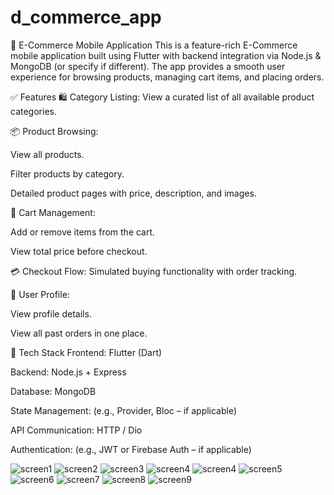 # d_commerce_app

📱 E-Commerce Mobile Application
This is a feature-rich E-Commerce mobile application built using Flutter with backend integration via Node.js & MongoDB (or specify if different). The app provides a smooth user experience for browsing products, managing cart items, and placing orders.

✅ Features
🛍️ Category Listing: View a curated list of all available product categories.

📦 Product Browsing:

View all products.

Filter products by category.

Detailed product pages with price, description, and images.

🛒 Cart Management:

Add or remove items from the cart.

View total price before checkout.

💳 Checkout Flow: Simulated buying functionality with order tracking.

👤 User Profile:

View profile details.

View all past orders in one place.

🔧 Tech Stack
Frontend: Flutter (Dart)

Backend: Node.js + Express

Database: MongoDB

State Management: (e.g., Provider, Bloc – if applicable)

API Communication: HTTP / Dio

Authentication: (e.g., JWT or Firebase Auth – if applicable)


![screen1](https://github.com/user-attachments/assets/e3e85119-1fc7-4c81-b542-10e1aae9a689)
![screen2](https://github.com/user-attachments/assets/3c768274-8a7c-43db-9446-aec7e3834a0e)
![screen3](https://github.com/user-attachments/assets/58b9bd9a-33e8-4c6f-81dc-4479ba351392)
![screen4](https://github.com/user-attachments/assets/2955efa2-9192-4f2e-9679-005e9d8ee7c5)
![screen4](https://github.com/user-attachments/assets/a737aabd-8c91-4c3b-b00b-b2bce70765e8)
![screen5](https://github.com/user-attachments/assets/744c98f6-646e-4f3c-ac71-c10896709299)
![screen6](https://github.com/user-attachments/assets/c6f794b1-5a68-464d-ad68-e308476c498c)
![screen7](https://github.com/user-attachments/assets/5cb5574f-8f04-4cdd-bf3f-90bd7b779e6b)
![screen8](https://github.com/user-attachments/assets/b725c17d-0bbe-43a4-bfd8-002583bed06b)
![screen9](https://github.com/user-attachments/assets/b9c50396-90f6-45eb-b287-7a6e009335ff)
